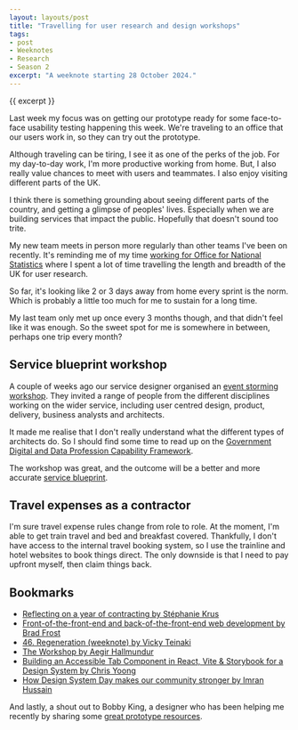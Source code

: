 ```yaml
---
layout: layouts/post
title: "Travelling for user research and design workshops"
tags:
- post
- Weeknotes
- Research
- Season 2
excerpt: "A weeknote starting 28 October 2024."
--- 
```


{{ excerpt }}

Last week my focus was on getting our prototype ready for some face-to-face usability testing happening this week. We're traveling to an office that our users work in, so they can try out the prototype.

Although traveling can be tiring, I see it as one of the perks of the job. For my day-to-day work, I'm more productive working from home. But, I also really value chances to meet with users and teammates. I also enjoy visiting different parts of the UK.

I think there is something grounding about seeing different parts of the country, and getting a glimpse of peoples' lives. Especially when we are building services that impact the public. Hopefully that doesn't sound too trite.

My new team meets in person more regularly than other teams I've been on recently. It's reminding me of my time [working for Office for National Statistics](https://digitalblog.ons.gov.uk/2017/12/11/a-year-in-user-research/) where I spent a lot of time travelling the length and breadth of the UK for user research.

So far, it's looking like 2 or 3 days away from home every sprint is the norm. Which is probably a little too much for me to sustain for a long time.

My last team only met up once every 3 months though, and that didn't feel like it was enough. So the sweet spot for me is somewhere in between, perhaps one trip every month?

## Service blueprint workshop

A couple of weeks ago our service designer organised an [event storming workshop](https://en.wikipedia.org/wiki/Event_storming). They invited a range of people from the different disciplines working on the wider service, including user centred design, product, delivery, business analysts and architects. 

It made me realise that I don't really understand what the different types of architects do. So I should find some time to read up on the [Government Digital and Data Profession Capability Framework](https://ddat-capability-framework.service.gov.uk/).

The workshop was great, and the outcome will be a better and more accurate [service blueprint](https://services.blog.gov.uk/2021/03/17/5-benefits-of-making-blueprints-when-you-build-or-improve-a-service/).

## Travel expenses as a contractor

I'm sure travel expense rules change from role to role. At the moment, I'm able to get train travel and bed and breakfast covered. Thankfully, I don't have access to the internal travel booking system, so I use the trainline and hotel websites to book things direct. The only downside is that I need to pay upfront myself, then claim things back.

## Bookmarks

- [Reflecting on a year of contracting by Stéphanie Krus](https://blog.chezleskrus.com/2024/10/13/reflecting-on-a-year-of-contracting/)
- [Front-of-the-front-end and back-of-the-front-end web development by Brad Frost](https://bradfrost.com/blog/post/front-of-the-front-end-and-back-of-the-front-end-web-development/)
- [46. Regeneration (weeknote) by Vicky Teinaki](https://www.vickyteinaki.com/newsletter/46-regeneration/)
- [The Workshop by Aegir Hallmundur](https://aegir.org/words/the-workshop)
- [Building an Accessible Tab Component in React, Vite & Storybook for a Design System by Chris Yoong](https://chrisyoong.com/blog/tabs-design-system-react)
- [How Design System Day makes our community stronger by Imran Hussain](https://gds.blog.gov.uk/2024/10/31/how-design-system-day-makes-our-community-stronger/)

And lastly, a shout out to Bobby King, a designer who has been helping me recently by sharing some [great prototype resources](https://www.glasgowuxdesigner.co.uk/resources.html).